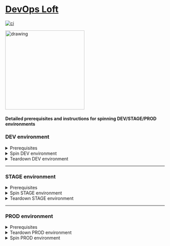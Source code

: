 # <a href="http://www.devopsloft.io">DevOps Loft</a>

[![ci](https://github.com/devopsloft/devopsloft/workflows/ci/badge.svg)](https://github.com/devopsloft/devopsloft/actions?query=workflow%3Aci)

<img src="http://www.devopsloft.io/logo.png" alt="drawing" width="250" hight="250"/>

<script type="text/javascript">
function myFunction() {
  var copyText = document.getElementById("myInput");
  copyText.select();
  copyText.setSelectionRange(0, 99999); 
  document.execCommand("copy");
  alert("Copied the text: " + copyText.value);
}
</script>

<script type="text/javascript">
document.getElementById("demo").innerHTML = "Hello JavaScript!";
</script>

#### Detailed prerequisites and instructions for spinning DEV/STAGE/PROD environments

### DEV environment

<details>
  <summary>Prerequisites</summary>
  <ul>
    <li>Install Docker</li>
    <li>Install Docker Compose</li>
    <li>AWS account</li>
    <li>AWS Profile</li>
    <li>Create an envfile '.env.dev' from the example '.env.dev.example'</li>
    <li>Chrome - Allows requests to localhost over HTTPS even when an invalid certificate is presented. `chrome://flags/#allow-insecure-localhost`</li>
  </ul>ß
</details>

<details>
  <summary>Spin DEV environment</summary>
  Execute the following commands:

1. `./build/build.sh dev` <button onclick="myFunction()">Copy text</button>
2. `source .env.dev`
3. `docker run --rm -v $HOME/.aws:/root/.aws -v /var/run/docker.sock:/var/run/docker.sock ${NAMESPACE}/spinner:latest` 
4. Browse: `https://localhost:8443`

</details>

<details>
  <summary>Teardown DEV environment</summary>
Execute the following commands:

1. `./build/build.sh dev`
2. `source .env.dev`
3. `docker run --rm -v /var/run/docker.sock:/var/run/docker.sock ${NAMESPACE}/spinner:latest ./spin-docker.py --action destroy` 
4. `docker image prune -af`
5. `docker volume prune -f`

</details>

---

### STAGE environment

<details>
  <summary>Prerequisites</summary>
  <ul>
    <li>Dockerhub account</li>
    <li>AWS account</li>
    <li>AWS Profile</li>
    <li>Terraform</li>
    <li>Docker</li>
    <li>Docker Compose</li>
    <li><a href='https://docs.aws.amazon.com/cli/latest/userguide/cli-configure-files.html'>AWS ~/.aws or %UserProfile%\.aws folder</a></li>
    <li>subnet ID</li>
    <li>Security Group with inbound ports for SSH (22), HTTP (80), HTTPS (443), and 8200</li>
    <li>AWS S3 Bucket</li>
    <li>Create an envfile '.env.stage' from the example '.env.stage.example'</li>
  </ul>
</details>

<details>
  <summary>Spin STAGE environment</summary>

Execute the following:

1. `./build/build.sh stage`
2. `source .env.stage`
3. `terraform init deply`
4. `terraform apply --var-file=deploy/aws-stage.tfvars deploy`
5. `docker run --rm -v $HOME/.aws:/root/.aws -v /var/run/docker.sock:/var/run/docker.sock ${NAMESPACE}/spinner:latest ./spin-docker.py --environment $ENVIRONMENT` 
6. Locate the EC2 instance Public DNS: AWS Consule->EC2->Insance->Public DNS (IPv4)
7.  Browse <Public DNS>

</details>

<details>
<summary>Teardown STAGE environment</summary>

Execute the following:

1. `./build/build.sh stage`
2. `docker run --rm -v ~/.aws:/root/.aws -v /var/run/docker.sock:/var/run/docker.sock ${NAMESPACE}/spinner:latest ./spin-docker.py --environment $ENVIRONMENT --action destroy` 
3. `docker image prune -af` 

</details>

---

### PROD environment

<details>
  <summary>Prerequisites</summary>
  <ul>
    <li>Dockerhub account</li>
    <li>AWS account</li>
    <li>AWS Profile</li>
    <li><a href='https://docs.aws.amazon.com/cli/latest/userguide/cli-configure-files.html'>AWS ~/.aws or %UserProfile%\.aws folder</a></li>
    <li>keypair</li>
    <li>subnet ID</li>
    <li>Security Group with inbound ports for SSH (22), HTTP (80), HTTPS (443), and 8200</li>
    <li>AWS S3 Bucket</li>
    <li>Elastic IP Address (EIP)</li>
    <li>Create an envfile '.env.prod' from the example '.env.prod.example'</li>
  </ul>
</details>

<details>
<summary>Teardown PROD environment</summary>

Execute the following:

1. `./build/build.sh prod`
2. `source .env.prod`
3. `docker run --rm -v ~/.aws:/root/.aws -v /var/run/docker.sock:/var/run/docker.sock ${NAMESPACE}/spinner:latest ./spin-docker.py --environment $ENVIRONMENT --action destroy` 
4. `docker image prune -af` 

</details>

<details>
  <summary>Spin PROD environment</summary>

Execute the following:

1. `./build/build.sh prod`
2. `terraform init deply`
3. `terraform apply --var-file=deploy/aws-prod.tfvars deploy`
4. `docker run --rm -v $HOME/.aws:/root/.aws -v /var/run/docker.sock:/var/run/docker.sock ${NAMESPACE}/spinner:latest ./spin-docker.py --environment $ENVIRONMENT` 
5.  Browse www.devopsloft.io

</details>

